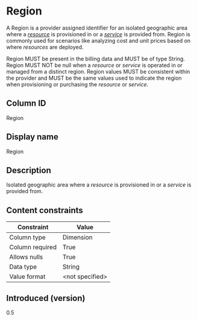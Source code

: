 # Region

A Region is a provider assigned identifier for an isolated geographic area where a [*resource*](#glossary:resource) is provisioned in or a [*service*](#glossary:service) is provided from. Region is commonly used for scenarios like analyzing cost and unit prices based on where *resources* are deployed.

Region MUST be present in the billing data and MUST be of type String. Region MUST NOT be null when a *resource* or *service* is operated in or managed from a distinct region. Region values MUST be consistent within the provider and MUST be the same values used to indicate the region when provisioning or purchasing the *resource* or *service*.

## Column ID

Region

## Display name

Region

## Description

Isolated geographic area where a *resource* is provisioned in or a *service* is provided from.

## Content constraints

| Constraint      | Value           |
|-----------------|-----------------|
| Column type     | Dimension       |
| Column required | True            |
| Allows nulls    | True            |
| Data type       | String          |
| Value format    | \<not specified> |

## Introduced (version)

0.5
